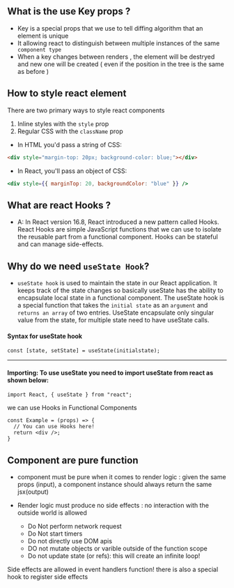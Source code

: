 ## What is the use Key props ?

- Key is a special props that we use to tell diffing algorithm that an element is unique
- It allowing react to distinguish between multiple instances of the same ` component type`
- When a key changes between renders , the element will be destryed and new one will be created ( even if the position in the tree is the same as before )

## How to style react element

There are two primary ways to style react components

1. Inline styles with the `style` prop
2. Regular CSS with the `className` prop

- In HTML you'd pass a string of CSS:

```html
<div style="margin-top: 20px; background-color: blue;"></div>
```

- In React, you'll pass an object of CSS:

```jsx
<div style={{ marginTop: 20, backgroundColor: "blue" }} />
```

## What are react Hooks ?

- A: In React version 16.8, React introduced a new pattern called Hooks. React Hooks are simple JavaScript functions that we can use to isolate the reusable part from a functional component. Hooks can be stateful and can manage side-effects.

## Why do we need `useState Hook`?

- `useState hook` is used to maintain the state in our React application. It keeps track of the state changes so basically useState has the ability to encapsulate local state in a functional component.
  The useState hook is a special function that takes the `initial state` as an `argument` and `returns an array` of two entries. UseState encapsulate only singular value from the state, for multiple state need to have useState calls.

#### Syntax for useState hook

```
const [state, setState] = useState(initialstate);
```

---

#### Importing: To use useState you need to import useState from react as shown below:

```
import React, { useState } from "react";
```

we can use Hooks in Functional Components

```
const Example = (props) => {
  // You can use Hooks here!
  return <div />;
}
```

## Component are pure function

- component must be pure when it comes to render logic : given the same props (input), a component instance should always return the same jsx(output)

- Render logic must produce no side effects : no interaction with the outside world is allowed
  - Do Not perform network request
  - Do Not start timers
  - Do not directly use DOM apis
  - DO not mutate objects or varible outside of the function scope
  - Do not update state (or refs): this will create an infinite loop!

Side effects are allowed in event handlers function!
there is also a special hook to register side effects
